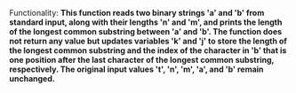Functionality: **This function reads two binary strings 'a' and 'b' from standard input, along with their lengths 'n' and 'm', and prints the length of the longest common substring between 'a' and 'b'. The function does not return any value but updates variables 'k' and 'j' to store the length of the longest common substring and the index of the character in 'b' that is one position after the last character of the longest common substring, respectively. The original input values 't', 'n', 'm', 'a', and 'b' remain unchanged.**